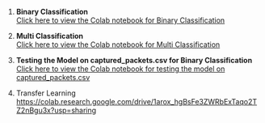 1. **Binary Classification**  
   [Click here to view the Colab notebook for Binary Classification](https://colab.research.google.com/drive/1nOVWqhqWNHDGfxb-iGMTGYu8MWjIwxX3?usp=sharing)

2. **Multi Classification**  
   [Click here to view the Colab notebook for Multi Classification](https://colab.research.google.com/drive/1_NHC9iyU6xaBZob2Xjdbi5j6merLTeLw#scrollTo=tFP-ly2safQu)

3. **Testing the Model on captured_packets.csv for Binary Classification**  
   [Click here to view the Colab notebook for testing the model on captured_packets.csv](https://colab.research.google.com/drive/1d-oPNw5ujJrF073HqwbO62qSxhH2lbeb#scrollTo=RZ_-Ogmxz1Yl)

4. Transfer Learning https://colab.research.google.com/drive/1arox_hgBsFe3ZWRbExTaqo2TZ2nBgu3x?usp=sharing
    
